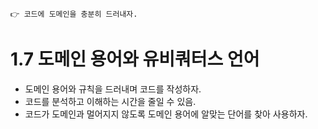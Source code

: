 ```
👉 코드에 도메인을 충분히 드러내자.
```

#  1.7  도메인 용어와 유비쿼터스 언어
- 도메인 용어와 규칙을 드러내며 코드를 작성하자.
- 코드를 분석하고 이해하는 시간을 줄일 수 있음.
- 코드가 도메인과 멀어지지 않도록 도메인 용어에 알맞는 단어를 찾아 사용하자. 